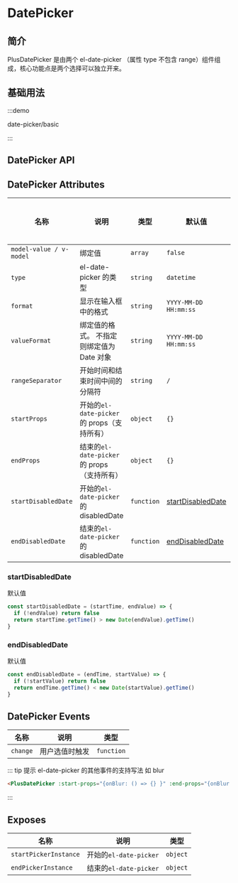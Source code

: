 # DatePicker

## 简介

PlusDatePicker 是由两个 el-date-picker （属性 type 不包含 range）组件组成，核心功能点是两个选择可以独立开来。

## 基础用法

:::demo

date-picker/basic

:::

## DatePicker API

## DatePicker Attributes

| 名称                    | 说明                                         | 类型                                                                                               | 默认值                                                              | 是否必须 |
| ----------------------- | -------------------------------------------- | -------------------------------------------------------------------------------------------------- | ------------------------------------------------------------------- | -------- |
| `model-value / v-model` | 绑定值                                       | `array` <docs-tip content='string[]'></docs-tip>                                                   | `false`                                                             | 否       |
| `type`                  | el-date-picker 的类型                        | `string` <docs-tip content="'year' / 'month' / 'date' / 'dates' / 'datetime' / 'week'"></docs-tip> | `datetime`                                                          | 否       |
| `format`                | 显示在输入框中的格式                         | `string`                                                                                           | `YYYY-MM-DD HH:mm:ss`                                               | 否       |
| `valueFormat`           | 绑定值的格式。 不指定则绑定值为 Date 对象    | `string`                                                                                           | `YYYY-MM-DD HH:mm:ss`                                               | 否       |
| `rangeSeparator`        | 开始时间和结束时间中间的分隔符               | `string`                                                                                           | `/`                                                                 | 否       |
| `startProps`            | 开始的`el-date-picker` 的 props（支持所有）  | `object`                                                                                           | `{}`                                                                | 否       |
| `endProps`              | 结束的`el-date-picker` 的 props （支持所有） | `object`                                                                                           | `{}`                                                                | 否       |
| `startDisabledDate`     | 开始的`el-date-picker` 的 disabledDate       | `function` <docs-tip content='(startTime: Date, endValue: string) => boolean'></docs-tip>          | [startDisabledDate](/components/date-picker.html#startdisableddate) | 否       |
| `endDisabledDate`       | 结束的`el-date-picker` 的 disabledDate       | `function` <docs-tip content='`(endTime: Date, startValue: string) => boolean`'></docs-tip>        | [endDisabledDate](/components/date-picker.html#enddisableddate)     | 否       |

### startDisabledDate

默认值

```js
const startDisabledDate = (startTime, endValue) => {
  if (!endValue) return false
  return startTime.getTime() > new Date(endValue).getTime()
}
```

### endDisabledDate

默认值

```js
const endDisabledDate = (endTime, startValue) => {
  if (!startValue) return false
  return endTime.getTime() < new Date(startValue).getTime()
}
```

## DatePicker Events

| 名称     | 说明           | 类型                                                               |
| -------- | -------------- | ------------------------------------------------------------------ |
| `change` | 用户选值时触发 | `function` <docs-tip content='(value:string[]) => void'></docs-tip> |

::: tip 提示
el-date-picker 的其他事件的支持写法 如 blur

```html
<PlusDatePicker :start-props="{onBlur: () => {} }" :end-props="{onBlur: () => {} }" />
```

:::

## Exposes

| 名称                  | 说明                   | 类型                                                                      |
| --------------------- | ---------------------- | ------------------------------------------------------------------------- |
| `startPickerInstance` | 开始的`el-date-picker` | `object`<docs-tip content='InstanceType<typeof ElDatePicker>'></docs-tip> |
| `endPickerInstance`   | 结束的`el-date-picker` | `object`<docs-tip content='InstanceType<typeof ElDatePicker>'></docs-tip> |
